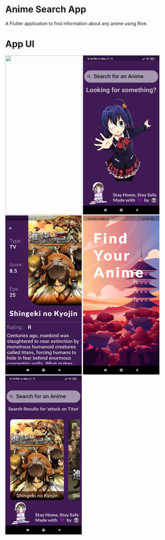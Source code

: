 # Anime Search App

A Flutter application to find information about any anime using Rive.

# App UI
<img src="outputImages/output1.gif" width="240" height="500">
<img src="outputImages/output2.jpg" width="240" height="500">   
<img src="outputImages/output3.jpg" width="240" height="500">
<img src="outputImages/output4.jpg" width="240" height="500">
<img src="outputImages/output5.jpg" width="240" height="500">
